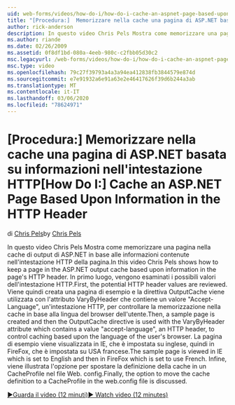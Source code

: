 ```yaml
---
uid: web-forms/videos/how-do-i/how-do-i-cache-an-aspnet-page-based-upon-information-in-the-http-header
title: "[Procedura:]  Memorizzare nella cache una pagina di ASP.NET basata su informazioni nell'intestazione HTTP | Microsoft Docs"
author: rick-anderson
description: In questo video Chris Pels Mostra come memorizzare una pagina nella cache di output di ASP.NET in base alle informazioni contenute nell'intestazione HTTP della pagina. Per prima cosa, il potenziale HTTP...
ms.author: riande
ms.date: 02/26/2009
ms.assetid: 0f8df1bd-080a-4eeb-980c-c2fbb05d30c2
msc.legacyurl: /web-forms/videos/how-do-i/how-do-i-cache-an-aspnet-page-based-upon-information-in-the-http-header
msc.type: video
ms.openlocfilehash: 79c27f39793a4a3a94ea412838fb3844579e874d
ms.sourcegitcommit: e7e91932a6e91a63e2e46417626f39d6b244a3ab
ms.translationtype: MT
ms.contentlocale: it-IT
ms.lasthandoff: 03/06/2020
ms.locfileid: "78624971"
---
```

# <a name="how-do-i--cache-an-aspnet-page-based-upon-information-in-the-http-header"></a><span data-ttu-id="8c8c7-104">[Procedura:]  Memorizzare nella cache una pagina di ASP.NET basata su informazioni nell'intestazione HTTP</span><span class="sxs-lookup"><span data-stu-id="8c8c7-104">[How Do I:]  Cache an ASP.NET Page Based Upon Information in the HTTP Header</span></span>

<span data-ttu-id="8c8c7-105">di [Chris Pels](https://twitter.com/chrispels)</span><span class="sxs-lookup"><span data-stu-id="8c8c7-105">by [Chris Pels](https://twitter.com/chrispels)</span></span>

<span data-ttu-id="8c8c7-106">In questo video Chris Pels Mostra come memorizzare una pagina nella cache di output di ASP.NET in base alle informazioni contenute nell'intestazione HTTP della pagina.</span><span class="sxs-lookup"><span data-stu-id="8c8c7-106">In this video Chris Pels shows how to keep a page in the ASP.NET output cache based upon information in the page's HTTP header.</span></span> <span data-ttu-id="8c8c7-107">In primo luogo, vengono esaminati i possibili valori dell'intestazione HTTP.</span><span class="sxs-lookup"><span data-stu-id="8c8c7-107">First, the potential HTTP header values are reviewed.</span></span> <span data-ttu-id="8c8c7-108">Viene quindi creata una pagina di esempio e la direttiva OutputCache viene utilizzata con l'attributo VaryByHeader che contiene un valore "Accept-Language", un'intestazione HTTP, per controllare la memorizzazione nella cache in base alla lingua del browser dell'utente.</span><span class="sxs-lookup"><span data-stu-id="8c8c7-108">Then, a sample page is created and then the OutputCache directive is used with the VaryByHeader attribute which contains a value "accept-language", an HTTP header, to control caching based upon the language of the user's browser.</span></span> <span data-ttu-id="8c8c7-109">La pagina di esempio viene visualizzata in IE, che è impostata su inglese, quindi in FireFox, che è impostata su USA francese.</span><span class="sxs-lookup"><span data-stu-id="8c8c7-109">The sample page is viewed in IE which is set to English and then in FireFox which is set to use French.</span></span> <span data-ttu-id="8c8c7-110">Infine, viene illustrata l'opzione per spostare la definizione della cache in un CacheProfile nel file Web. config.</span><span class="sxs-lookup"><span data-stu-id="8c8c7-110">Finally, the option to move the cache definition to a CacheProfile in the web.config file is discussed.</span></span>

[<span data-ttu-id="8c8c7-111">&#9654;Guarda il video (12 minuti)</span><span class="sxs-lookup"><span data-stu-id="8c8c7-111">&#9654; Watch video (12 minutes)</span></span>](https://channel9.msdn.com/Blogs/ASP-NET-Site-Videos/how-do-i-cache-an-aspnet-page-based-upon-information-in-the-http-header)

